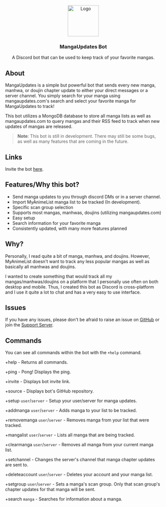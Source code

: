 </br>
<p align="center">
  <a href="https://discord.com/oauth2/authorize?client_id=880694914365685781&scope=bot&permissions=268856384" style:"margin-bottom: 0;">
    <img src="https://github.com/ohashizu/mangaupdates-bot/blob/master/icon.png" alt="Logo" width="100" height="100">
  </a>
  <h3 align="center">MangaUpdates Bot</h3>
  <p align="center">A Discord bot that can be used to keep track of your favorite mangas.</p>
</p>

## About

MangaUpdates is a simple but powerful bot that sends every new manga, manhwa, or doujin chapter update to either your direct messages or a server channel. You simply search for your manga using mangaupdates.com's search and select your favorite manga for MangaUpdates to track!

This bot utilizes a MongoDB database to store all manga lists as well as mangaupdates.com to query mangas and their RSS feed to track when new updates of mangas are released.

> **Note**: This bot is still in development. There may still be some bugs, as well as many features that are coming in the future.

## Links

Invite the bot [here](https://discord.com/oauth2/authorize?client_id=880694914365685781&scope=bot&permissions=268856384).

## Features/Why this bot?

- Send manga updates to you through discord DMs or in a server channel.
- Import MyAnimeList manga list to be tracked (In development).
- Specific scan group selection
- Supports most mangas, manhwas, doujins (utilizing mangaupdates.com)
- Easy setup
- Search information for your favorite manga
- Consistently updated, with many more features planned

## Why?

Personally, I read quite a bit of manga, manhwa, and doujins. However, MyAnimeList doesn't want to track any less popular mangas as well as basically all manhwas and doujins.

I wanted to create something that would track all my mangas/manhwas/doujins on a platform that I personally use often on both desktop and mobile. Thus, I created this bot as Discord is cross-platform and I use it quite a lot to chat and has a very easy to use interface.

## Issues

If you have any issues, please don't be afraid to raise an issue on [GitHub](https://github.com/ohashizu/mangaupdates-bot) or join the [Support Server](https://discord.gg/UcYspqftTF).

## Commands

You can see all commands within the bot with the `+help` command.

+help - Returns all commands.

+ping - Pong! Displays the ping.

+invite - Displays bot invite link.

+source - Displays bot's GitHub repository.

+setup `user`/`server` - Setup your user/server for manga updates.

+addmanga `user`/`server` - Adds manga to your list to be tracked.

+removemanga `user`/`server` - Removes manga from your list that were tracked.

+mangalist `user`/`server` - Lists all manga that are being tracked.

+clearmanga `user`/`server` - Removes all manga from your current manga list.

+setchannel - Changes the server's channel that manga chapter updates are sent to.

+deleteaccount `user`/`server` - Deletes your account and your manga list.

+setgroup `user`/`server` - Sets a manga's scan group. Only that scan group's chapter updates for that manga will be sent.

+search `manga` - Searches for information about a manga.
